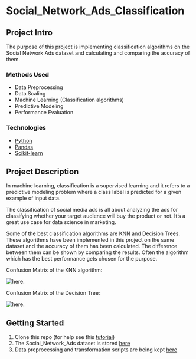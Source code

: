 # Social_Network_Ads_Classification


## Project Intro
The purpose of this project is implementing classification algorithms on the Social Network Ads dataset and calculating and comparing the accuracy of them.

### Methods Used
* Data Preprocessing
* Data Scaling
* Machine Learning (Classification algorithms)
* Predictive Modeling
* Performance Evaluation

### Technologies
* [Python](https://www.python.org/)
* [Pandas](https://pandas.pydata.org/)
* [Scikit-learn](https://scikit-learn.org/stable/)

## Project Description
In machine learning, classification is a supervised learning and it refers to a predictive modeling problem where a class label is predicted for a given example of input data.

The classification of social media ads is all about analyzing the ads for classifying whether your target audience will buy the product or not. It’s a great use case for data science in marketing.

Some of the best classification algorithms are KNN and Decision Trees. These algorithms have been implemented in this project on the same dataset and the accuracy of them has been calculated. The difference between them can be shown by comparing the results. Often the algorithm which has the best performance gets chosen for the purpose.

Confusion Matrix of the KNN algorithm:

![here](https://github.com/Unisepp/Classification/blob/main/SocialNetworkAds/Confusion%20Matrix_KNN.png).

Confusion Matrix of the Decision Tree:

![here](https://github.com/Unisepp/Classification/blob/main/SocialNetworkAds/Confusion%20Matrix_DecisionTree.png).


## Getting Started

1. Clone this repo (for help see this [tutorial](https://help.github.com/articles/cloning-a-repository/))
2. The Social_Network_Ads dataset is stored [here](https://github.com/Unisepp/Classification/blob/main/SocialNetworkAds/Social_Network_Ads.csv)
3. Data preprocessing and transformation scripts are being kept [here](https://github.com/Unisepp/Classification/blob/main/SocialNetworkAds/SocialNetworkAds.py)


